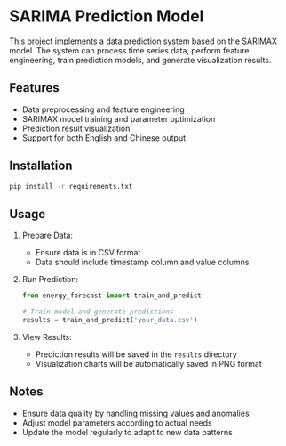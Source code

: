 # SARIMA Prediction Model

This project implements a data prediction system based on the SARIMAX model. The system can process time series data, perform feature engineering, train prediction models, and generate visualization results.

## Features

- Data preprocessing and feature engineering
- SARIMAX model training and parameter optimization
- Prediction result visualization
- Support for both English and Chinese output

## Installation

```bash
pip install -r requirements.txt
```

## Usage

1. Prepare Data:
   - Ensure data is in CSV format
   - Data should include timestamp column and value columns

2. Run Prediction:
   ```python
   from energy_forecast import train_and_predict
   
   # Train model and generate predictions
   results = train_and_predict('your_data.csv')
   ```

3. View Results:
   - Prediction results will be saved in the `results` directory
   - Visualization charts will be automatically saved in PNG format

## Notes

- Ensure data quality by handling missing values and anomalies
- Adjust model parameters according to actual needs
- Update the model regularly to adapt to new data patterns 